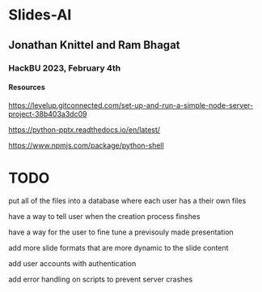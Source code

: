 # Slides-AI
## Jonathan Knittel and Ram Bhagat
### HackBU 2023, February 4th

#### Resources
https://levelup.gitconnected.com/set-up-and-run-a-simple-node-server-project-38b403a3dc09 

https://python-pptx.readthedocs.io/en/latest/

https://www.npmjs.com/package/python-shell

# TODO
put all of the files into a database where each user has a their own files

have a way to tell user when the creation process finshes

have a way for the user to fine tune a previsouly made presentation

add more slide formats that are more dynamic to the slide content

add user accounts with authentication

add error handling on scripts to prevent server crashes